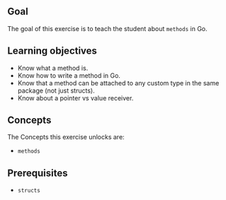 ## Goal

The goal of this exercise is to teach the student about `methods` in Go.

## Learning objectives

- Know what a method is.
- Know how to write a method in Go.
- Know that a method can be attached to any custom type in the same package (not just structs).
- Know about a pointer vs value receiver.

## Concepts

The Concepts this exercise unlocks are:

- `methods`

## Prerequisites

- `structs`
